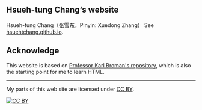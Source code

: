 ## Hsueh-tung Chang‘s website
Hsueh-tung Chang（张雪东，Pinyin: Xuedong Zhang）
See [hsuehtchang.github.io](https://hsuehtchang.github.io).

## Acknowledge
This website is based on [Professor Karl Broman's repository](https://github.com/kbroman/kbroman.github.io), which is also the starting point for me to learn HTML.  

---

My parts of this web site are licensed under
[CC BY](https://creativecommons.org/licenses/by/3.0/).

[![CC BY](https://i.creativecommons.org/l/by/3.0/88x31.png)](https://creativecommons.org/licenses/by/3.0/)
